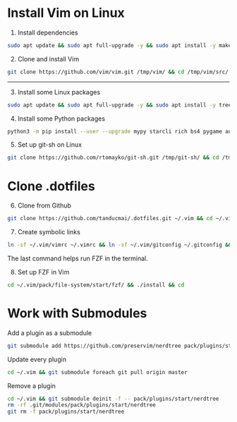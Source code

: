 # Install Vim on Linux

1. Install dependencies

```bash
sudo apt update && sudo apt full-upgrade -y && sudo apt install -y make build-essential libncurses5-dev git
```

2. Clone and install Vim

```bash
git clone https://github.com/vim/vim.git /tmp/vim/ && cd /tmp/vim/src/ && make && sudo make install && cd /tmp/ && rm -rf vim/ && cd
```

---

3. Install some Linux packages

```bash
sudo apt update && sudo apt full-upgrade -y && sudo apt install -y tree figlet hugo python3 python3-pip pandoc texlive-latex-extra sqlformat python3-q-text-as-data net-tools ipcalc vsftpd nethogs nmap aircrack-ng fd-find mlocate
```

4. Install some Python packages

```bash
python3 -m pip install --user --upgrade mypy starcli rich bs4 pygame autopep8 pytest
```

5. Set up git-sh on Linux

```bash
git clone https://github.com/rtomayko/git-sh.git /tmp/git-sh/ && cd /tmp/git-sh/ && make && sudo make install && cd /tmp/ && rm -rf git-sh/ && cd
```

# Clone .dotfiles

6. Clone from Github

```bash
git clone https://github.com/tanducmai/.dotfiles.git ~/.vim && cd ~/.vim && git submodule update --init --recursive --remote
```

7. Create symbolic links

```bash
ln -sf ~/.vim/vimrc ~/.vimrc && ln -sf ~/.vim/gitconfig ~/.gitconfig && ln -sf ~/.vim/bashrc ~/.bashrc && ln -s $(which fdfind) ~/.local/bin/fd
```

The last command helps run FZF in the terminal.

8. Set up FZF in Vim

```bash
cd ~/.vim/pack/file-system/start/fzf/ && ./install && cd
```

# Work with Submodules

Add a plugin as a submodule

```bash
git submodule add https://github.com/preservim/nerdtree pack/plugins/start/nerdtree
```

Update every plugin

```bash
cd ~/.vim && git submodule foreach git pull origin master
```

Remove a plugin

```bash
cd ~/.vim && git submodule deinit -f -- pack/plugins/start/nerdtree
rm -rf .git/modules/pack/plugins/start/nerdtree
git rm -f pack/plugins/start/nerdtree
```
